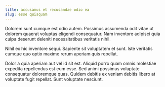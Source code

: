 ```yaml
---
title: accusamus et recusandae odio ea
slug: esse quisquam
---
```


Dolorem sunt cumque est odio autem. Possimus assumenda odit vitae ut dolorem quaerat voluptas eligendi consequatur. Nam inventore adipisci quia culpa deserunt deleniti necessitatibus veritatis nihil.

Nihil ex hic inventore sequi. Sapiente sit voluptatem et sunt. Iste veritatis cumque quo optio maxime rerum aperiam quis repellat.

Dolor a quia aperiam aut vel id sit est. Aliquid porro quam omnis molestiae expedita repellendus est eum esse. Sed animi possimus voluptate consequatur doloremque quas. Quidem debitis ex veniam debitis libero at voluptate fugit repellat. Sunt voluptate nesciunt.
